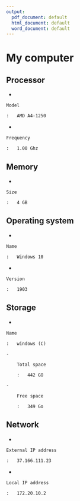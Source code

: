 ```yaml
---
output:
  pdf_document: default
  html_document: default
  word_document: default
---
```


# My computer

## Processor

-   

    Model

    :   AMD A4-1250

-   

    Frequency

    :   1.00 Ghz

## Memory

-   

    Size

    :   4 GB

## Operating system

-   

    Name

    :   Windows 10

-   

    Version

    :   1903

## Storage

-   

    Name

    :   windows (C)

    -   

        Total space

        :   442 GO

    -   

        Free space

        :   349 Go

## Network

-   

    External IP address

    :   37.166.111.23

-   

    Local IP address

    :   172.20.10.2
